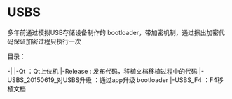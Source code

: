 # USBS
多年前通过模拟USB存储设备制作的 bootloader，带加密机制，通过擦出加密代码保证加密过程只执行一次

目录：

-| 
 |-Qt ：Qt上位机
 |-Release   : 发布代码，移植文档移植过程中的代码
 |-USBS_20150619_对USBS升级 ：通过app升级 bootloader
 |-USBS_F4 ：F4移植文档
 
